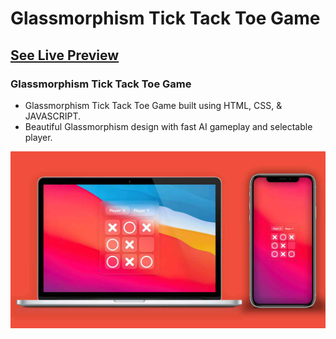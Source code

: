 # Glassmorphism Tick Tack Toe Game

## [See Live Preview](https://glassmorphism-ticktacktoe.netlify.app/)

###  Glassmorphism Tick Tack Toe Game

- Glassmorphism Tick Tack Toe Game built using HTML, CSS, & JAVASCRIPT.
- Beautiful Glassmorphism design with fast AI gameplay and selectable player.

![jscalculator](img/preview.png)

